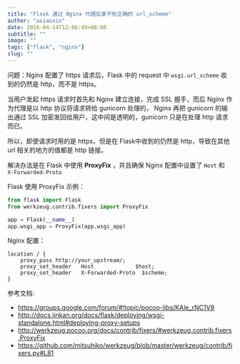 ```yaml
---
title: "Flask 通过 Nginx 代理后拿不到正确的 url_scheme"
author: "axiaoxin"
date: 2016-04-14T12:06:49+08:00
subtitle: ""
image: ""
tags: ["flask", "nginx"]
slug: ""
---
```


问题：Nginx 配置了 https 请求后，Flask 中的 request 中 `wsgi.url_scheme` 收到的仍然是 http，而不是 https。

当用户发起 https 请求时首先和 Nginx 建立连接，完成 SSL 握手，而后 Nginx 作为代理是以 http 协议将请求转给 gunicorn 处理的，
Nginx 再把 gunicorn 的输出通过 SSL 加密发回给用户，这中间是透明的，gunicorn 只是在处理 http 请求而已。

所以，即使请求时用的是 https，但是在 Flask中收到的仍然是 http，导致在其他 url 相关的地方的值都是 http 链接。

解决办法是在 Flask 中使用 **ProxyFix** ，并且确保 Nginx 配置中设置了 `Host` 和 `X-Forwarded-Proto`

Flask 使用 ProxyFix 示例：

```python
from flask import Flask
from werkzeug.contrib.fixers import ProxyFix

app = Flask(__name__)
app.wsgi_app = ProxyFix(app.wsgi_app)
```

Nginx 配置：

```nginx
location / {
    proxy_pass http://your_upstream/;
    proxy_set_header   Host             $host;
    proxy_set_header   X-Forwarded-Proto  $scheme;
}
```

参考文档:

- <https://groups.google.com/forum/#!topic/pocoo-libs/KAle_rNC1V8>
- <http://docs.jinkan.org/docs/flask/deploying/wsgi-standalone.html#deploying-proxy-setups>
- <http://werkzeug.pocoo.org/docs/contrib/fixers/#werkzeug.contrib.fixers.ProxyFix>
- <https://github.com/mitsuhiko/werkzeug/blob/master/werkzeug/contrib/fixers.py#L81>
